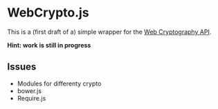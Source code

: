 # WebCrypto.js

This is a (first draft of a) simple wrapper for the [Web Cryptography API](http://www.w3.org/TR/WebCryptoAPI/).

**Hint: work is still in progress**

## Issues

* Modules for differenty crypto
* bower.js
* Require.js

